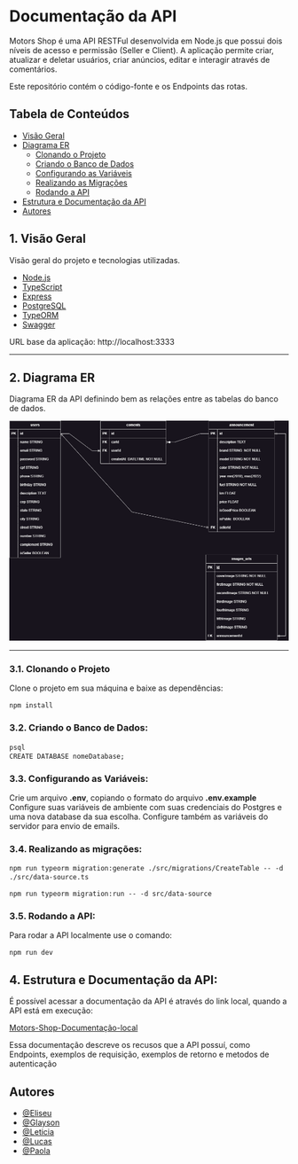 
# Documentação da API

Motors Shop é uma API RESTFul desenvolvida em Node.js que possui dois níveis de acesso e permissão (Seller e Client). A aplicação permite criar, atualizar e deletar usuários, criar anúncios, editar e interagir através de comentários.

Este repositório contém o código-fonte e os Endpoints das rotas.

## Tabela de Conteúdos

- [Visão Geral](#1-visão-geral)
- [Diagrama ER](#2-diagrama-er)
    - [Clonando o Projeto](#31-clonando-o-projeto)
    - [Criando o Banco de Dados](#32-criando-o-banco-de-dados)
    - [Configurando as Variáveis](#33-configurando-as-variáveis-de-ambiente)
    - [Realizando as Migrações](#34-realizando-as-migrações)
    - [Rodando a API](#35-rodando-a-api)
- [Estrutura e Documentação da API](#4-estrutura-da-api)
- [Autores](#autores)

## 1. Visão Geral
Visão geral do projeto e tecnologias utilizadas.

- [Node.js](https://nodejs.org/)
- [TypeScript](https://www.typescriptlang.org/)
- [Express](https://expressjs.com/)
- [PostgreSQL](https://www.postgresql.org/)
- [TypeORM](https://typeorm.io/)
- [Swagger](https://swagger.io/)

URL base da aplicação: http://localhost:3333

---

## 2. Diagrama ER
Diagrama ER da API definindo bem as relações entre as tabelas do banco de dados.

![Diagrama do projeto com suas relações!](https://github.com/Kenzie-Kars-G-29/Back-End-Workscpace/blob/develop/DER.png)

---

### 3.1. Clonando o Projeto

Clone o projeto em sua máquina e baixe as dependências:

```
npm install
```
### 3.2. Criando o Banco de Dados:

```
psql
CREATE DATABASE nomeDatabase;
```

### 3.3. Configurando as Variáveis:

Crie um arquivo **.env**, copiando o formato do arquivo **.env.example**
Configure suas variáveis de ambiente com suas credenciais do Postgres e uma nova database da sua escolha. Configure também as variáveis do servidor para envio de emails.

### 3.4. Realizando as migrações:

```
npm run typeorm migration:generate ./src/migrations/CreateTable -- -d ./src/data-source.ts
```
```
npm run typeorm migration:run -- -d src/data-source
```

### 3.5. Rodando a API:

Para rodar a API localmente use o comando:

```
npm run dev
```
## 4. Estrutura e Documentação da API:

É possível acessar a documentação da API é através do link local, quando a API está em execução:

[Motors-Shop-Documentação-local](http://localhost:3333/api-docs/)

Essa documentação descreve os recusos que a API possuí, como Endpoints, exemplos de requisição, exemplos de retorno e metodos de autenticação

## Autores

- [@Eliseu](https://github.com/EliseuAndrade26)
- [@Glayson](https://github.com/Glayson7)
- [@Leticia](https://github.com/leticiamontilha)
- [@Lucas](https://github.com/Dev3lopmentM4chine)
- [@Paola](https://github.com/paolarosa)

